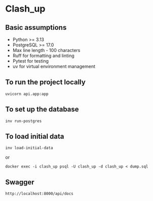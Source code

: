 # Clash_up

## Basic assumptions
+ Python >= 3.13
+ PostgreSQL >= 17.0
+ Max line length - 100 characters
+ Ruff for formatting and linting
+ Pytest for testing
+ uv for virtual environment management

## To run the project locally
```
uvicorn api.app:app
```

## To set up the database
```
inv run-postgres
```

## To load initial data
```
inv load-initial-data
```
or 
```
docker exec -i clash_up psql -U clash_up -d clash_up < dump.sql 
```

## Swagger
```
http://localhost:8000/api/docs
```
